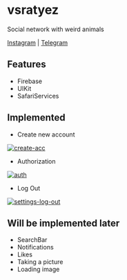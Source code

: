 # vsratyez
Social network with weird animals

[Instagram](https://www.instagram.com/vsratyez/) | [Telegram](https://t.me/zhmihnytie)

## Features
- Firebase
- UIKit
- SafariServices

## Implemented
- Create new account

<a href="https://ibb.co/MCCGCT5"><img src="https://i.ibb.co/MCCGCT5/create-acc.jpg" alt="create-acc" border="0"></a>
- Authorization

<a href="https://ibb.co/Bnt2ZXj"><img src="https://i.ibb.co/Bnt2ZXj/auth.jpg" alt="auth" border="0" /></a>
- Log Out

<a href="https://ibb.co/xqnTdP2"><img src="https://i.ibb.co/xqnTdP2/settings-log-out.jpg" alt="settings-log-out" border="0"></a>

## Will be implemented later
- SearchBar
- Notifications
- Likes
- Taking a picture
- Loading image
